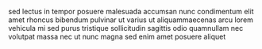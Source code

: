 sed lectus in tempor posuere malesuada accumsan nunc condimentum elit amet
rhoncus bibendum pulvinar ut varius ut aliquammaecenas arcu lorem vehicula mi
sed purus tristique sollicitudin sagittis odio quamnullam nec volutpat massa
nec ut nunc magna sed enim amet posuere aliquet
